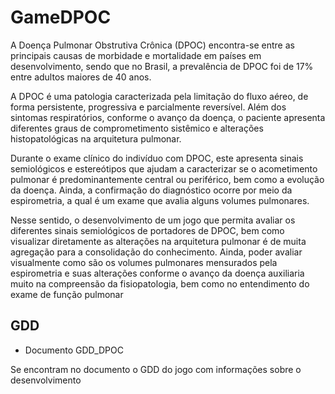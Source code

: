 # GameDPOC

A Doença Pulmonar Obstrutiva Crônica (DPOC) encontra-se entre as principais causas de morbidade e mortalidade em países em desenvolvimento, sendo que no Brasil, a prevalência de DPOC foi de 17% entre adultos maiores de 40 anos.

A DPOC é uma patologia caracterizada pela limitação do fluxo aéreo, de forma persistente, progressiva e parcialmente reversível. Além dos sintomas respiratórios, conforme o avanço da doença, o paciente apresenta diferentes graus de comprometimento sistêmico e alterações histopatológicas na arquitetura pulmonar. 

Durante o exame clínico do indivíduo com DPOC, este apresenta sinais semiológicos e estereótipos que ajudam a caracterizar se o acometimento pulmonar é predominantemente central ou periférico, bem como a evolução da doença. Ainda, a confirmação do diagnóstico ocorre por meio da espirometria, a qual é um exame que avalia alguns volumes pulmonares.

Nesse sentido, o desenvolvimento de um jogo que permita avaliar os diferentes sinais semiológicos de portadores de DPOC, bem como visualizar diretamente as alterações na arquitetura pulmonar é de muita agregação para a consolidação do conhecimento. Ainda, poder avaliar visualmente como são os volumes pulmonares mensurados pela espirometria e suas alterações conforme o avanço da doença auxiliaria muito na compreensão da fisiopatologia, bem como no entendimento do exame de função pulmonar

## GDD

- Documento GDD_DPOC

Se encontram no documento o GDD do jogo com informações sobre o desenvolvimento
